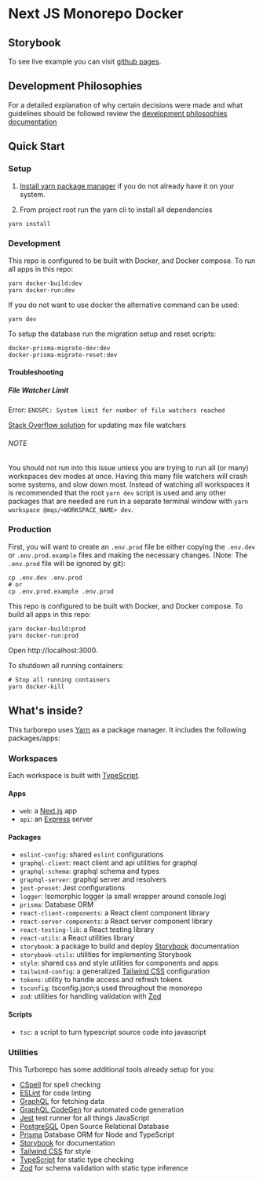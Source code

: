 # Next JS Monorepo Docker

## Storybook

To see live example you can visit [github pages](https://mqschwanda.github.io/nextjs-monorepo-docker/).

## Development Philosophies

For a detailed explanation of why certain decisions were made and what guidelines should be followed review the [development philosophies documentation](docs/development-philosophies.md) 


## Quick Start

### Setup

1. [Install yarn package manager](https://classic.yarnpkg.com/en/docs/install#debian-stable) if you do not already have it on your system.

2. From project root run the yarn cli to install all dependencies

  ```
  yarn install
  ```

### Development

This repo is configured to be built with Docker, and Docker compose. To run all apps in this repo:
```
yarn docker-build:dev
yarn docker-run:dev
```

If you do not want to use docker the alternative command can be used:
```
yarn dev
```

To setup the database run the migration setup and reset scripts:
```
docker-prisma-migrate-dev:dev
docker-prisma-migrate-reset:dev
```

#### Troubleshooting

##### File Watcher Limit

Error: `ENOSPC: System limit for number of file watchers reached`

[Stack Overflow solution](https://stackoverflow.com/questions/55763428/react-native-error-enospc-system-limit-for-number-of-file-watchers-reached) for updating max file watchers

###### NOTE

You should not run into this issue unless you are trying to run all (or many) workspaces dev modes at once. Having this many file watchers will crash some systems, and slow down most. Instead of watching all workspaces it is recommended that the root `yarn dev` script is used and any other packages that are needed are run in a separate terminal window with `yarn workspace @mqs/<WORKSPACE_NAME> dev`.

### Production

First, you will want to create an `.env.prod` file be either copying the `.env.dev` or `.env.prod.example` files and making the necessary changes. (Note: The `.env.prod` file will be ignored by git):
```
cp .env.dev .env.prod
# or
cp .env.prod.example .env.prod
```

This repo is configured to be built with Docker, and Docker compose. To build all apps in this repo:

```
yarn docker-build:prod
yarn docker-run:prod
```

Open http://localhost:3000.

To shutdown all running containers:

```
# Stop all running containers
yarn docker-kill
```

## What's inside?

This turborepo uses [Yarn](https://classic.yarnpkg.com/lang/en/) as a package manager. It includes the following packages/apps:

### Workspaces
Each workspace is built with [TypeScript](https://www.typescriptlang.org/).

#### Apps
- `web`: a [Next.js](https://nextjs.org/) app
- `api`: an [Express](https://expressjs.com/) server
#### Packages
- `eslint-config`: shared `eslint` configurations
- `graphql-client`: react client and api utilities for graphql
- `graphql-schema`: graphql schema and types
- `graphql-server`: graphql server and resolvers
- `jest-preset`: Jest configurations
- `logger`: Isomorphic logger (a small wrapper around console.log)
- `prisma`: Database ORM
- `react-client-components`: a React client component library
- `react-server-components`: a React server component library
- `react-testing-lib`: a React testing library
- `react-utils`: a React utilities library
- `storybook`: a package to build and deploy [Storybook](https://storybook.js.org/) documentation
- `storybook-utils`: utilities for implementing Storybook
- `style`: shared css and style utilities for components and apps
- `tailwind-config`: a generalized [Tailwind CSS](https://tailwindcss.com/) configuration
- `tokens`: utility to handle access and refresh tokens
- `tsconfig`: tsconfig.json;s used throughout the monorepo
- `zod`: utilities for handling validation with [Zod](https://zod.dev/)
#### Scripts
- `tsc`: a script to turn typescript source code into javascript

### Utilities

This Turborepo has some additional tools already setup for you:

- [CSpell](https://cspell.org/) for spell checking
- [ESLint](https://eslint.org/) for code linting
- [GraphQL](https://graphql.org/) for fetching data
- [GraphQL CodeGen](https://github.com/dotansimha/graphql-code-generator) for automated code generation
- [Jest](https://jestjs.io) test runner for all things JavaScript
- [PostgreSQL](https://www.postgresql.org/) Open Source Relational Database
- [Prisma](https://www.prisma.io/) Database ORM for Node and TypeScript
- [Storybook](https://storybook.js.org/) for documentation
- [Tailwind CSS](https://tailwindcss.com/) for style
- [TypeScript](https://www.typescriptlang.org/) for static type checking
- [Zod](https://zod.dev/) for schema validation with static type inference
